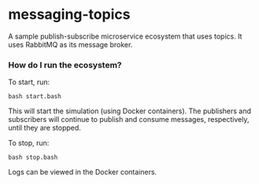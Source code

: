 # messaging-topics #

A sample publish-subscribe microservice ecosystem that uses topics. It uses 
RabbitMQ as its message broker.

### How do I run the ecosystem? ###

To start, run:
```
bash start.bash
```

This will start the simulation (using Docker containers). The 
publishers and subscribers will continue to publish and consume messages, 
respectively, until they are stopped.

To stop, run:
```
bash stop.bash
```

Logs can be viewed in the Docker containers.
